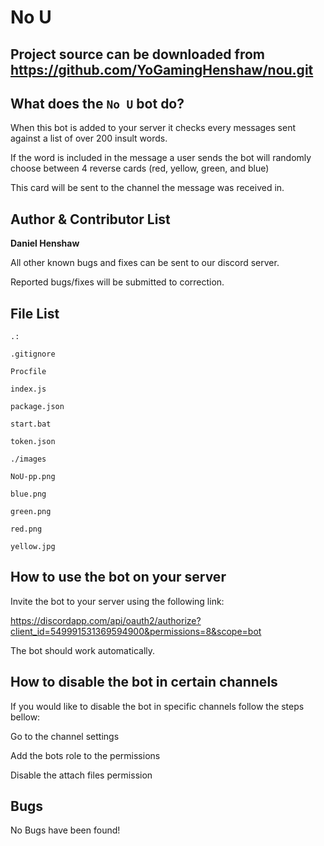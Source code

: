 No U
==========
Project source can be downloaded from https://github.com/YoGamingHenshaw/nou.git
--------------------------------------------------------------------------------
What does the `No U` bot do?
----------------------------
When this bot is added to your server it checks every messages sent against a list of over 200 insult words.

If the word is included in the message a user sends the bot will randomly choose between 4 reverse cards (red, yellow, green, and blue)

This card will be sent to the channel the message was received in.

Author & Contributor List
-------------------------
**Daniel Henshaw**

All other known bugs and fixes can be sent to our discord server.

Reported bugs/fixes will be submitted to correction.

File List
----------
```
.:

.gitignore

Procfile

index.js

package.json

start.bat

token.json
```
```
./images

NoU-pp.png

blue.png

green.png

red.png

yellow.jpg
```

How to use the bot on your server
---------------------------------

Invite the bot to your server using the following link: 

https://discordapp.com/api/oauth2/authorize?client_id=549991531369594900&permissions=8&scope=bot

The bot should work automatically.

How to disable the bot in certain channels
------------------------------------------

If you would like to disable the bot in specific channels follow the steps bellow:

Go to the channel settings

Add the bots role to the permissions 
 
Disable the attach files permission

Bugs
----
No Bugs have been found!
